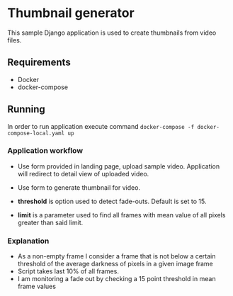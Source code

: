 # Thumbnail generator

This sample Django application is used to create thumbnails from video files.

## Requirements
* Docker
* docker-compose

## Running
In order to run application execute command `docker-compose -f docker-compose-local.yaml up`

### Application workflow
* Use form provided in landing page, upload sample video. 
Application will redirect to detail view of uploaded video. 

* Use form to generate thumbnail for video. 

* **threshold** is option used to detect fade-outs. Default is set to 15.  
* **limit** is a parameter used to find all frames with 
mean value of all pixels greater than said limit.
 

### Explanation

* As a non-empty frame I consider a frame that is not below a certain threshold of the 
average darkness of pixels in a given image frame
* Script takes last 10% of all frames.
* I am monitoring a fade out by checking a 15 point threshold in mean frame values